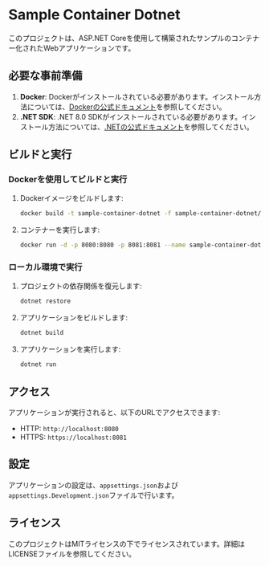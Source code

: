 # Sample Container Dotnet

このプロジェクトは、ASP.NET Coreを使用して構築されたサンプルのコンテナー化されたWebアプリケーションです。

## 必要な事前準備

1. **Docker**: Dockerがインストールされている必要があります。インストール方法については、[Dockerの公式ドキュメント](https://docs.docker.com/get-docker/)を参照してください。
2. **.NET SDK**: .NET 8.0 SDKがインストールされている必要があります。インストール方法については、[.NETの公式ドキュメント](https://dotnet.microsoft.com/download/dotnet/8.0)を参照してください。


## ビルドと実行

### Dockerを使用してビルドと実行

1. Dockerイメージをビルドします:
    ```sh
    docker build -t sample-container-dotnet -f sample-container-dotnet/Dockerfile .
    ```

2. コンテナーを実行します:
    ```sh
    docker run -d -p 8080:8080 -p 8081:8081 --name sample-container-dotnet sample-container-dotnet
    ```

### ローカル環境で実行

1. プロジェクトの依存関係を復元します:
    ```sh
    dotnet restore
    ```

2. アプリケーションをビルドします:
    ```sh
    dotnet build
    ```

3. アプリケーションを実行します:
    ```sh
    dotnet run
    ```

## アクセス

アプリケーションが実行されると、以下のURLでアクセスできます:
- HTTP: `http://localhost:8080`
- HTTPS: `https://localhost:8081`

## 設定

アプリケーションの設定は、`appsettings.json`および`appsettings.Development.json`ファイルで行います。

## ライセンス

このプロジェクトはMITライセンスの下でライセンスされています。詳細はLICENSEファイルを参照してください。